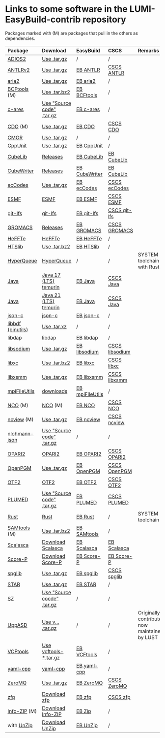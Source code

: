 # Links to some software in the LUMI-EasyBuild-contrib repository

Packages marked with (M) are packages that pull in the others as dependencies.

| Package | Download | EasyBuild | CSCS | Remarks |
|:--------|:---------|:----------|:-----|:--------|
| [ADIOS2](https://adios2.readthedocs.io/) | [Use .tar.gz](https://adios2.readthedocs.io/) | / | / |  |
| [ANTLRv2](https://www.antlr2.org/) | [Use .tar.gz](https://www.antlr2.org/download.html) | [EB ANTLR](https://github.com/easybuilders/easybuild-easyconfigs/tree/main/easybuild/easyconfigs/a/ANTLR) | [CSCS ANTLR](https://github.com/eth-cscs/production/tree/master/easybuild/easyconfigs/a/ANTLR) |  |
| [aria2](https://aria2.github.io/) | [Use .tar.gz](https://github.com/aria2/aria2/releases) | [EB aria2](https://github.com/easybuilders/easybuild-easyconfigs/tree/develop/easybuild/easyconfigs/a/aria2) | / |  |
| [BCFtools](http://www.htslib.org/) (M) | [Use .tar.bz2](https://github.com/samtools/bcftools/releases) | [EB BCFtools](https://github.com/easybuilders/easybuild-easyconfigs/tree/develop/easybuild/easyconfigs/b/BCFtools) | / |  |
| [c-ares](https://c-ares.org/) | [Use "Source code" .tar.gz](https://github.com/c-ares/c-ares/releases)  | [EB c-ares](https://github.com/easybuilders/easybuild-easyconfigs/tree/develop/easybuild/easyconfigs/c/c-ares) | / |  |
| [CDO](https://code.mpimet.mpg.de/projects/cdo) (M) | [Use .tar.gz](https://code.mpimet.mpg.de/projects/cdo/files)| [EB CDO](https://github.com/easybuilders/easybuild-easyconfigs/tree/main/easybuild/easyconfigs/c/CDO) | [CSCS CDO](https://github.com/eth-cscs/production/tree/master/easybuild/easyconfigs/c/CDO) |  |
| [CMOR](https://cmor.llnl.gov) | [Use .tar.gz](https://github.com/PCMDI/cmor/releases) | / | / |  |
| [CppUnit](https://freedesktop.org/wiki/Software/cppunit/) | [Use .tar.gz](https://dev-www.libreoffice.org/src/) | [EB CppUnit](https://github.com/easybuilders/easybuild-easyconfigs/tree/develop/easybuild/easyconfigs/c/CppUnit) | / |  |
| [CubeLib](https://www.scalasca.org/scalasca/software/cube-4.x/) | [Releases](https://www.scalasca.org/scalasca/software/cube-4.x/download.html) | [EB CubeLib](https://github.com/easybuilders/easybuild-easyconfigs/tree/develop/easybuild/easyconfigs/c/CubeLib) | [EB CubeLib](https://github.com/easybuilders/CSCS/tree/master/easybuild/easyconfigs/c/CubeLib) |  |
| [CubeWriter](https://www.scalasca.org/scalasca/software/cube-4.x/) | [Releases](https://www.scalasca.org/scalasca/software/cube-4.x/download.html) | [EB CubeWriter](https://github.com/easybuilders/easybuild-easyconfigs/tree/develop/easybuild/easyconfigs/c/CubeWriter) | [EB CubeLib](https://github.com/easybuilders/CSCS/tree/master/easybuild/easyconfigs/c/CubeWriter) |  |
| [ecCodes](https://confluence.ecmwf.int/display/ECC/Releases) | [Use .tar.gz](https://confluence.ecmwf.int/display/ECC/Releases) | [EB ecCodes](https://github.com/easybuilders/easybuild-easyconfigs/tree/main/easybuild/easyconfigs/e/ecCodes) | [CSCS ecCodes](https://github.com/eth-cscs/production/tree/master/easybuild/easyconfigs/e/ecCodes) |  |
| [ESMF](https://confluence.ecmwf.int/display/ECC/ecCodes+Home) | [ESMF](https://github.com/esmf-org/esmf/releases) | [EB ESMF](https://github.com/easybuilders/easybuild-easyconfigs/tree/develop/easybuild/easyconfigs/e/ESMF) | [CSCS ESMF](https://github.com/eth-cscs/production/tree/master/easybuild/easyconfigs/e/ESMF) |
| [git-lfs](https://git-lfs.github.com/) | [git-lfs](https://github.com/git-lfs/git-lfs/releases/) | [EB git-lfs](https://github.com/easybuilders/easybuild-easyconfigs/tree/develop/easybuild/easyconfigs/g/git-lfs) | [CSCS git-lfs](https://github.com/eth-cscs/production/tree/master/easybuild/easyconfigs/g/git-lfs) |  |
| [GROMACS](http://www.gromacs.org/) | [Releases](https://manual.gromacs.org/) | [EB GROMACS](https://manual.gromacs.org) | [CSCS GROMACS](https://github.com/eth-cscs/production/tree/master/easybuild/easyconfigs/g/GROMACS) |  |  |
| [HeFFTe](https://icl-utk-edu.github.io/heffte/index.html) | [HeFFTe](https://github.com/icl-utk-edu/heffte/releases) | [EB HeFFTe](https://github.com/easybuilders/easybuild-easyconfigs/tree/main/easybuild/easyconfigs/h/HeFFTe) | / |  |  |
| [HTSlib](http://www.htslib.org/) | [Use .tar.bz2](https://github.com/samtools/htslib/releases) | [EB HTSlib](https://github.com/easybuilders/easybuild-easyconfigs/tree/develop/easybuild/easyconfigs/h/HTSlib) | / |  |
| [HyperQueue](https://it4innovations.github.io/hyperqueue/stable/) | [HyperQueue](https://github.com/It4innovations/hyperqueue/releases) | / | / | SYSTEM toolchain with Rust |
| [Java](https://openjdk.org/) | [Java 17 (LTS) temurin](https://github.com/adoptium/temurin17-binaries/releases) | [EB Java](https://github.com/easybuilders/easybuild-easyconfigs/tree/develop/easybuild/easyconfigs/j/Java) | [CSCS Java](https://github.com/eth-cscs/production/tree/master/easybuild/easyconfigs/j/Java) |  |
| [Java](https://openjdk.org/) | [Java 21 (LTS) temurin](https://github.com/adoptium/temurin21-binaries/releases) | [EB Java](https://github.com/easybuilders/easybuild-easyconfigs/tree/develop/easybuild/easyconfigs/j/Java) | [CSCS Java](https://github.com/eth-cscs/production/tree/master/easybuild/easyconfigs/j/Java) |  |
| [json-c](https://github.com/json-c/json-c/) | [json-c](https://github.com/json-c/json-c/tags) | [EB json-c](https://github.com/easybuilders/easybuild-easyconfigs/tree/develop/easybuild/easyconfigs/j/json-c) | / | 
| [libbdf (binutils)](https://www.gnu.org/software/binutils/) | [Use .tar.xz](https://ftp.gnu.org/gnu/binutils/)  | / | / |  |
| [libdap](https://www.opendap.org/) | [libdap](https://www.opendap.org/pub/source/) | [EB libdap](https://github.com/easybuilders/easybuild-easyconfigs/tree/develop/easybuild/easyconfigs/l/libdap) | / |
| [libsodium](https://doc.libsodium.org/) | [Use .tar.gz](https://download.libsodium.org/libsodium/releases/)  | [EB libsodium](https://github.com/easybuilders/easybuild-easyconfigs/tree/develop/easybuild/easyconfigs/l/libsodium) | [CSCS libsodium](https://github.com/eth-cscs/production/tree/master/easybuild/easyconfigs/l/libsodium) |  |
| [libxc](https://libxc.gitlab.io/) | [Use .tar.bz2](https://gitlab.com/libxc/libxc/-/releases) | [EB libxc](https://github.com/easybuilders/easybuild-easyconfigs/tree/develop/easybuild/easyconfigs/l/libxc) | [CSCS libxc](https://github.com/eth-cscs/production/tree/master/easybuild/easyconfigs/l/libxc) |  |
| [libxsmm](https://libxsmm.readthedocs.io/en/latest/) | [Use .tar.gz](https://github.com/libxsmm/libxsmm/releases) | [EB libxsmm](https://github.com/easybuilders/easybuild-easyconfigs/tree/develop/easybuild/easyconfigs/l/libxsmm) | [CSCS libxsmm](https://github.com/eth-cscs/production/tree/master/easybuild/easyconfigs/l/libxsmm) |  |
| [mpiFileUtils](https://hpc.github.io/mpifileutils/) | [downloads](https://github.com/hpc/mpifileutils/releases) | [EB mpiFileUtils](https://github.com/easybuilders/easybuild-easyconfigs/tree/develop/easybuild/easyconfigs/m/mpifileutils) | / |  |
| [NCO](https://nco.sourceforge.net) (M) | [NCO](https://github.com/nco/nco/releases) (M) | [EB NCO](https://github.com/easybuilders/easybuild-easyconfigs/tree/main/easybuild/easyconfigs/n/NCO) | [CSCS NCO](https://github.com/eth-cscs/production/tree/master/easybuild/easyconfigs/n/NCO) |  |
| [ncview](https://cirrus.ucsd.edu/ncview/) (M) | [Use .tar.gz](https://cirrus.ucsd.edu/~pierce/ncview/) | [EB ncview](https://github.com/easybuilders/easybuild-easyconfigs/tree/main/easybuild/easyconfigs/n/ncview) | [CSCS ncview](https://github.com/easybuilders/easybuild-easyconfigs/tree/main/easybuild/easyconfigs/n/ncview) |  |
| [nlohmann-json](https://json.nlohmann.me/) | [Use "Source code" .tar.gz](https://github.com/nlohmann/json/releases) | / | / |  |
| [OPARI2](https://www.vi-hps.org/tools/opari2.html) | [OPARI2](https://www.vi-hps.org/projects/score-p/download/download.html) | [EB OPARI2](https://github.com/easybuilders/easybuild-easyconfigs/tree/develop/easybuild/easyconfigs/o/OPARI2) | [CSCS OPARI2](https://github.com/eth-cscs/production/tree/master/easybuild/easyconfigs/o/OPARI2) |  |
| [OpenPGM](https://code.google.com/p/openpgm/) | [Use .tar.gz](https://code.google.com/archive/p/openpgm/downloads)  | [EB OpenPGM](https://github.com/easybuilders/easybuild-easyconfigs/tree/develop/easybuild/easyconfigs/o/OpenPGM) | [CSCS OpenPGM](https://github.com/eth-cscs/production/tree/master/easybuild/easyconfigs/o/OpenPGM) |  |
| [OTF2](https://www.vi-hps.org/projects/score-p/) | [OTF2](https://www.vi-hps.org/projects/score-p/download/download.html) | [EB OTF2](https://github.com/easybuilders/easybuild-easyconfigs/tree/develop/easybuild/easyconfigs/o/OTF2) | [CSCS OTF2](https://github.com/eth-cscs/production/tree/master/easybuild/easyconfigs/o/OTF2) |  |
| [PLUMED](https://www.plumed.org/) | [Use "Source code" .tar.gz](https://github.com/plumed/plumed2/releases)  | [EB PLUMED](https://github.com/easybuilders/easybuild-easyconfigs/tree/develop/easybuild/easyconfigs/p/PLUMED) | [CSCS PLUMED](https://github.com/eth-cscs/production/tree/master/easybuild/easyconfigs/p/PLUMED) |  |
| [Rust](https://www.rust-lang.org) | [Rust](https://github.com/rust-lang/rust/releases) | [EB Rust](https://github.com/easybuilders/easybuild-easyconfigs/tree/develop/easybuild/easyconfigs/r/Rust) | / | SYSTEM toolchain |
| [SAMtools](http://www.htslib.org/) (M) | [Use .tar.bz2](https://github.com/samtools/samtools/releases) | [EB SAMtools](https://github.com/easybuilders/easybuild-easyconfigs/tree/develop/easybuild/easyconfigs/s/SAMtools) | / |  |
| [Scalasca](https://www.scalasca.org/) | [Download Scalasca](https://www.scalasca.org/scalasca/software/scalasca-2.x/download.html) | [EB Scalasca](https://github.com/easybuilders/easybuild-easyconfigs/tree/develop/easybuild/easyconfigs/s/Score-P) | [EB Scalasca](https://github.com/easybuilders/CSCS/tree/master/easybuild/easyconfigs/s/Score-P) | | 
| [Score-P](https://www.vi-hps.org/projects/score-p/) | [Download Score-P](https://www.vi-hps.org/projects/score-p/)  | [EB Score-P](https://github.com/easybuilders/easybuild-easyconfigs/tree/develop/easybuild/easyconfigs/s/Score-P) | [EB Score-P](https://github.com/eth-cscs/production/tree/master/easybuild/easyconfigs/s/Score-P) | |
| [spglib](https://spglib.github.io/spglib/) | [Use .tar.gz](https://github.com/spglib/spglib/tags) | [EB spglib](https://github.com/easybuilders/easybuild-easyconfigs/tree/develop/easybuild/easyconfigs/s/spglib) | [CSCS spglib](https://github.com/easybuilders/CSCS/tree/master/easybuild/easyconfigs/s/spglib) |  |  |
| [STAR](https://github.com/alexdobin/STAR) | [Use .tar.gz](https://github.com/alexdobin/STAR/releases) | [EB STAR](https://github.com/easybuilders/easybuild-easyconfigs/tree/develop/easybuild/easyconfigs/s/STAR) | / |  |
| [SZ](https://szcompressor.org) | [Use "Source cocde" .tar.gz](https://github.com/szcompressor/SZ/releases) | / | / |  |
| [UppASD](https://github.com/UppASD/UppASD) | [Use v... .tar.gz](https://github.com/UppASD/UppASD/releases)  | / | / | Originally contributed, now maintained by LUST |
| [VCFtools](https://vcftools.github.io/) | [Use vcftools-*.tar.gz](https://github.com/vcftools/vcftools/releases) | [EB VCFtools](https://github.com/easybuilders/easybuild-easyconfigs/tree/develop/easybuild/easyconfigs/v/VCFtools) | / |  |
| [yaml-cpp](https://github.com/jbeder/yaml-cpp) | [yaml-cpp](https://github.com/jbeder/yaml-cpp/releases) | [EB yaml-cpp](https://github.com/easybuilders/easybuild-easyconfigs/tree/develop/easybuild/easyconfigs/y/yaml-cpp) | / |  |
| [ZeroMQ](https://zeromq.org) | [Use .tar.gz](https://github.com/zeromq/libzmq/releases/) | [EB ZeroMQ](https://github.com/easybuilders/easybuild-easyconfigs/tree/develop/easybuild/easyconfigs/z/ZeroMQ) | [CSCS ZeroMQ](https://github.com/eth-cscs/production/tree/master/easybuild/easyconfigs/z/ZeroMQ) |  |
| [zfp](http://zfp.llnl.gov/) | [Download zfp](https://github.com/LLNL/zfp/releases) | [EB zfp](https://github.com/easybuilders/easybuild-easyconfigs/tree/develop/easybuild/easyconfigs/z/zfp) | [CSCS zfp](https://github.com/eth-cscs/production/tree/master/easybuild/easyconfigs/z/zfp) |  |
| [Info-ZIP](https://infozip.sourceforge.net/Zip.html) (M) | [Download Info-ZIP](https://download.sourceforge.net/infozip) | [EB Zip](https://github.com/easybuilders/easybuild-easyconfigs/tree/develop/easybuild/easyconfigs/z/Zip) | / |  |
| with [UnZip](https://infozip.sourceforge.net/UnZip.html) | [Download UnZip](https://download.sourceforge.net/infozip) | [EB UnZip](https://github.com/easybuilders/easybuild-easyconfigs/tree/develop/easybuild/easyconfigs/u/UnZip) | / |  |
